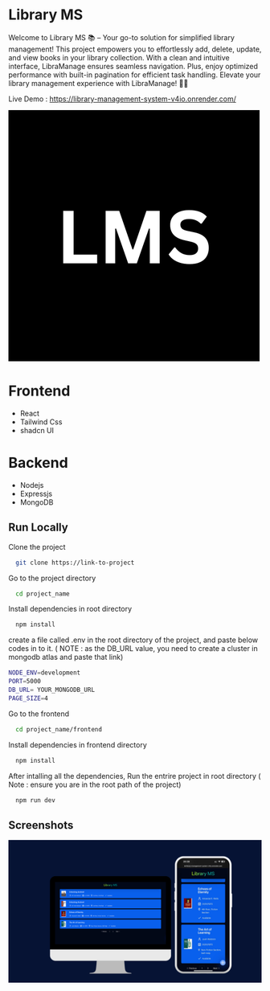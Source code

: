 
# Library MS

Welcome to Library MS 📚 – Your go-to solution for simplified library management! This project empowers you to effortlessly add, delete, update, and view books in your library collection. With a clean and intuitive interface, LibraManage ensures seamless navigation. Plus, enjoy optimized performance with built-in pagination for efficient task handling. Elevate your library management experience with LibraManage! 📖✨

Live Demo : https://library-management-system-v4io.onrender.com/







![Logo](https://github.com/vidura-chathuranga/Library-MS--VisionEx-Digital/blob/main/screenshots/logo.png?raw=true)

# Frontend
- React
- Tailwind Css
- shadcn UI

# Backend
- Nodejs
- Expressjs
- MongoDB

## Run Locally

Clone the project

```bash
  git clone https://link-to-project
```

Go to the project directory

```bash
  cd project_name
```

Install dependencies in root directory

```bash
  npm install
```

create a file called .env in the root directory of the project, and paste below codes in to it. ( NOTE : as the DB_URL value, you need to create a cluster in mongodb atlas and paste that link)
```bash
NODE_ENV=development
PORT=5000
DB_URL= YOUR_MONGODB_URL
PAGE_SIZE=4
```
Go to the frontend

```bash
  cd project_name/frontend
```

Install dependencies in frontend directory

```bash
  npm install
```

After intalling all the dependencies, Run the entrire project in root directory ( Note : ensure you are in the root path of the project)

```bash
  npm run dev
```


## Screenshots

![App Screenshot](https://github.com/vidura-chathuranga/Library-MS--VisionEx-Digital/blob/main/screenshots/Library%20MS.png?raw=true)

